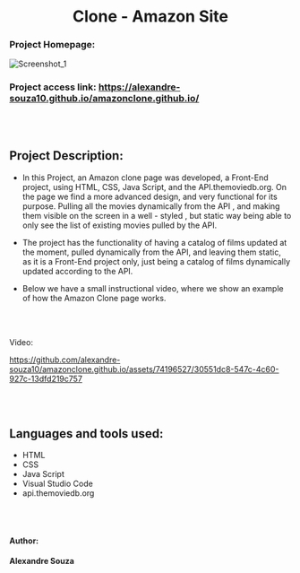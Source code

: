 <h1 align="center"> Clone - Amazon Site </h1>

### Project Homepage: 
![Screenshot_1](https://github.com/alexandre-souza10/amazonclone.github.io/assets/74196527/a31e80ab-2ffb-453b-9379-6ecfdd7cccc6)

### Project access link: https://alexandre-souza10.github.io/amazonclone.github.io/

<br></br>

## Project Description:
- In this Project, an Amazon clone page was developed, a Front-End project, using HTML, CSS, Java Script, and the API.themoviedb.org. On the page we find
a more advanced design, and very functional for its purpose. Pulling all the movies dynamically from the API , and making them visible on the screen in a well - styled , but static way
being able to only see the list of existing movies pulled by the API.

- The project has the functionality of having a catalog of films updated at the moment, pulled dynamically from the API, and leaving them static, as it is a Front-End project only,
just being a catalog of films dynamically updated according to the API.

- Below we have a small instructional video, where we show an example of how the Amazon Clone page works.

<br></br>

Video:

https://github.com/alexandre-souza10/amazonclone.github.io/assets/74196527/30551dc8-547c-4c60-927c-13dfd219c757


<br></br>

## Languages ​​and tools used:
- HTML
- CSS
- Java Script
- Visual Studio Code
- api.themoviedb.org

<br></br>

#### Author: 
**Alexandre Souza**
